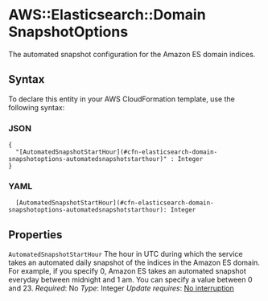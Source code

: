 # AWS::Elasticsearch::Domain SnapshotOptions<a name="aws-properties-elasticsearch-domain-snapshotoptions"></a>

The automated snapshot configuration for the Amazon ES domain indices\.

## Syntax<a name="aws-properties-elasticsearch-domain-snapshotoptions-syntax"></a>

To declare this entity in your AWS CloudFormation template, use the following syntax:

### JSON<a name="aws-properties-elasticsearch-domain-snapshotoptions-syntax.json"></a>

```
{
  "[AutomatedSnapshotStartHour](#cfn-elasticsearch-domain-snapshotoptions-automatedsnapshotstarthour)" : Integer
}
```

### YAML<a name="aws-properties-elasticsearch-domain-snapshotoptions-syntax.yaml"></a>

```
  [AutomatedSnapshotStartHour](#cfn-elasticsearch-domain-snapshotoptions-automatedsnapshotstarthour): Integer
```

## Properties<a name="aws-properties-elasticsearch-domain-snapshotoptions-properties"></a>

`AutomatedSnapshotStartHour`  <a name="cfn-elasticsearch-domain-snapshotoptions-automatedsnapshotstarthour"></a>
The hour in UTC during which the service takes an automated daily snapshot of the indices in the Amazon ES domain\. For example, if you specify 0, Amazon ES takes an automated snapshot everyday between midnight and 1 am\. You can specify a value between 0 and 23\.
*Required*: No
*Type*: Integer
*Update requires*: [No interruption](https://docs.aws.amazon.com/AWSCloudFormation/latest/UserGuide/using-cfn-updating-stacks-update-behaviors.html#update-no-interrupt)
